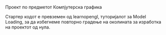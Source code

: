 Проект по предметот Компјутерска графика

Стартер кодот е превземен од learnopengl, туторијалот за Model Loading, за да избегнеме повторно градење на околината за изработка на проектот од нула.